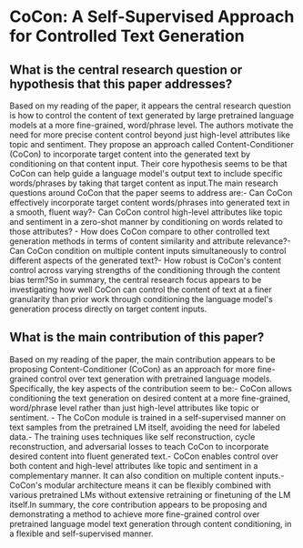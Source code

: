# CoCon: A Self-Supervised Approach for Controlled Text Generation

## What is the central research question or hypothesis that this paper addresses?

Based on my reading of the paper, it appears the central research question is how to control the content of text generated by large pretrained language models at a more fine-grained, word/phrase level. The authors motivate the need for more precise content control beyond just high-level attributes like topic and sentiment. They propose an approach called Content-Conditioner (CoCon) to incorporate target content into the generated text by conditioning on that content input. Their core hypothesis seems to be that CoCon can help guide a language model's output text to include specific words/phrases by taking that target content as input.The main research questions around CoCon that the paper seems to address are:- Can CoCon effectively incorporate target content words/phrases into generated text in a smooth, fluent way?- Can CoCon control high-level attributes like topic and sentiment in a zero-shot manner by conditioning on words related to those attributes? - How does CoCon compare to other controlled text generation methods in terms of content similarity and attribute relevance?- Can CoCon condition on multiple content inputs simultaneously to control different aspects of the generated text?- How robust is CoCon's content control across varying strengths of the conditioning through the content bias term?So in summary, the central research focus appears to be investigating how well CoCon can control the content of text at a finer granularity than prior work through conditioning the language model's generation process directly on target content inputs.


## What is the main contribution of this paper?

Based on my reading of the paper, the main contribution appears to be proposing Content-Conditioner (CoCon) as an approach for more fine-grained control over text generation with pretrained language models. Specifically, the key aspects of the contribution seem to be:- CoCon allows conditioning the text generation on desired content at a more fine-grained, word/phrase level rather than just high-level attributes like topic or sentiment. - The CoCon module is trained in a self-supervised manner on text samples from the pretrained LM itself, avoiding the need for labeled data.- The training uses techniques like self reconstruction, cycle reconstruction, and adversarial losses to teach CoCon to incorporate desired content into fluent generated text.- CoCon enables control over both content and high-level attributes like topic and sentiment in a complementary manner. It can also condition on multiple content inputs.- CoCon's modular architecture means it can be flexibly combined with various pretrained LMs without extensive retraining or finetuning of the LM itself.In summary, the core contribution appears to be proposing and demonstrating a method to achieve more fine-grained control over pretrained language model text generation through content conditioning, in a flexible and self-supervised manner.

